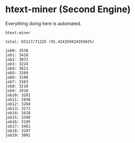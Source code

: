 # htext-miner (Second Engine)

Everything doing here is automated.

```
htext-miner

total: 65117/71225 (91.42435942435942%)

job0: 3538
job1: 3418
job2: 3072
job3: 3224
job4: 3621
job5: 3269
job6: 3198
job7: 3163
job8: 3210
job9: 2918
job10: 3281
job11: 2938
job12: 3284
job13: 3272
job14: 3418
job15: 3349
job16: 3195
job17: 3461
job18: 3287
job19: 3001
```